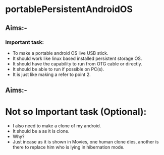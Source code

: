 # portablePersistentAndroidOS
## Aims:-
### Important task:
- To make a portable android OS live USB stick.
- It should work like linux based installed persistent storage OS.
- It should have the capability to run from OTG cable or directly.
- It should be able to run if possible on PC(s).
- It is just like making a refer to point 2.


## Aims:-
# Not so Important task (Optional):
- I also need to make a clone of my android.
- It should be a as it is clone.
- Why?
- Just incase as it is shown in Movies, one human clone dies, another is there to replace him who is lying in hibernation mode.
